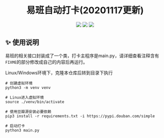 <h1 align="center">
  易班自动打卡(20201117更新)
  <br>
</h1>
<p align="center">
<img src="https://cdn.looyeagee.cn/github/yiban/license.svg"/>
<img src="https://cdn.looyeagee.cn/github/yiban/platform.svg"/>
<img src="https://cdn.looyeagee.cn/github/yiban/python.svg"/>
</p>


## :sparkles: 使用说明

易班的相关接口封装成了一个类，打卡主程序是main.py，请详细查看注释含有`FIXME`的部分修改成自己的内容后再运行。

Linux/Windows环境下，克隆本仓库后转到目录下执行


```shell
# 创建虚拟环境
python3 -m venv venv

# Linux进入虚拟环境
source ./venv/bin/activate

# 使用豆瓣源安装必要依赖
pip3 install -r requirements.txt -i https://pypi.douban.com/simple

# 启动打卡
python3 main.py
```


